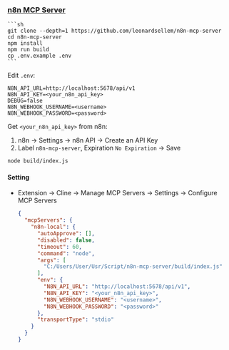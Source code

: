 ### [n8n MCP Server](https://github.com/leonardsellem/n8n-mcp-server)

````{tab} From source
```sh
git clone --depth=1 https://github.com/leonardsellem/n8n-mcp-server
cd n8n-mcp-server
npm install
npm run build
cp .env.example .env
```
````

Edit `.env`:

```
N8N_API_URL=http://localhost:5678/api/v1
N8N_API_KEY=<your_n8n_api_key>
DEBUG=false
N8N_WEBHOOK_USERNAME=<username>
N8N_WEBHOOK_PASSWORD=<password>
```

Get `<your_n8n_api_key>` from n8n:

1. n8n → Settings → n8n API → Create an API Key
2. Label `n8n-mcp-server`, Expiration `No Expiration` → Save

```sh
node build/index.js
```

#### Setting

- Extension → Cline → Manage MCP Servers → Settings → Configure MCP Servers
	```json
	{
	  "mcpServers": {
	    "n8n-local": {
	      "autoApprove": [],
	      "disabled": false,
	      "timeout": 60,
	      "command": "node",
	      "args": [
	        "C:/Users/User/Usr/Script/n8n-mcp-server/build/index.js"
	      ],
	      "env": {
	        "N8N_API_URL": "http://localhost:5678/api/v1",
	        "N8N_API_KEY": "<your_n8n_api_key>",
	        "N8N_WEBHOOK_USERNAME": "<username>",
	        "N8N_WEBHOOK_PASSWORD": "<password>"
	      },
	      "transportType": "stdio"
	    }
	  }
	}
	```